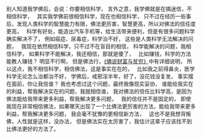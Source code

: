 别人知道我学佛后，会说：你要相信科学，
言外之意，我学佛就是在搞迷信，不相信科学，
&nbsp;
其实我学佛前很相信科学，现在也相信科学，
只不过在经历一些事后，发现人类科学的智慧能力有限，佛法更厉害，智慧更高，所以对佛法的信任度更高，
&nbsp;
科学有好处，能造出汽车手机等，给生活带来便利，但是有很多问题科学确实解决不了，
例如癌症、尿毒症，科学治不好，
这些是人类科学无法解决的问题，
&nbsp;
我现在依然相信科学，只不过不在盲目的相信，
科学能解决的问题，我相信科学，
如果科学不能解决，我还相信，那就是傻了，
&nbsp;
比如赚钱，科学的方法能教人赚钱？
明显不行啊，
但是佛法行，[《佛说财富与贫穷》](https://www.kancloud.cn/luojiangtao/foshuocaifu)中有详细说明，
所以这点，我不相信科学，相信佛法，这是事实在在的，
&nbsp;
比如我之前得鼻炎，医学科学无论怎么治都治不好，
学佛后，戒邪淫半年，好了，没花钱没复发，
事实摆在面前，你让我信谁？
我也考虑过这个问题，最终我像现实妥协，
谁能给我实在的利益，帮我解决实在的问题，我就相信谁，
我对佛法的信任比科学高，是因为佛法能给我带来更多利益，帮我解决更多问题，
&nbsp;
我的信任并不是固定的，
即使我现在非常相信佛法，如果哪天出现了一个比佛法更厉害的方法，能给我带来更多利益，帮我解决更多问题，
我会毫不犹豫的更相信新方法，
&nbsp;
这也不是我想背叛佛，人性就是这样，没办法，
但是佛法实在太厉害了，我估计这辈子应该找不到比佛法更好的方法了。